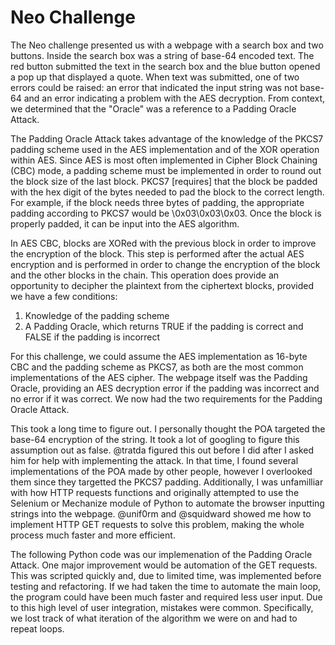 # Neo Challenge 
	
The Neo challenge presented us with a webpage with a search box and two buttons. Inside the search box was a string of base-64 encoded 
text. The red button submitted the text in the search box and the blue button opened a pop up that displayed a quote. When text was 
submitted, one of two errors could be raised: an error that indicated the input string was not base-64 and an error indicating a problem
with the AES decryption. From context, we determined that the "Oracle" was a reference to a Padding Oracle Attack. 

The Padding Oracle Attack takes advantage of the knowledge of the PKCS7 padding scheme used in the AES implementation and of the XOR 
operation within AES. Since AES is most often implemented in Cipher Block Chaining (CBC) mode, a padding scheme must be implemented in 
order to round out the block size of the last block. PKCS7 [requires] that the block be padded with the hex digit of the bytes needed to
pad the block to the correct length. For example, if the block needs three bytes of padding, the appropriate padding according to PKCS7 
would be \0x03\0x03\0x03. Once the block is properly padded, it can be input into the AES algorithm. 

In AES CBC, blocks are XORed with the previous block in order to improve the encryption of the block. This step is performed after the 
actual AES encryption and is performed in order to change the encryption of the block and the other blocks in the chain. This operation 
does provide an opportunity to decipher the plaintext from the ciphertext blocks, provided we have a few conditions:

1. Knowledge of the padding scheme
2. A Padding Oracle, which returns TRUE if the padding is correct and FALSE if the padding is incorrect

For this challenge, we could assume the AES implementation as 16-byte CBC and the padding scheme as PKCS7, as both are the most common 
implementations of the AES cipher. The webpage itself was the Padding Oracle, providing an AES decryption error if the padding was 
incorrect and no error if it was correct. We now had the two requirements for the Padding Oracle Attack. 

This took a long time to figure out. I personally thought the POA targeted the base-64 encryption of the string. It took a lot of 
googling to figure this assumption out as false. @tratda figured this out before I did after I asked him for help with implementing the 
attack. In that time, I found several implementations of the POA made by other people, however I overlooked them since they targetted 
the PKCS7 padding. Additionally, I was unfamilliar with how HTTP requests functions and originally attempted to use the Selenium or 
Mechanize module of Python to automate the browser inputting strings into the webpage. @unif0rm and @squidward showed me how to 
implement HTTP GET requests to solve this problem, making the whole process much faster and more efficient.

The following Python code was our implemenation of the Padding Oracle Attack. One major improvement would be automation of the GET 
requests. This was scripted quickly and, due to limited time, was implemented before testing and refactoring. If we had taken the 
time to automate the main loop, the program could have been much faster and required less user input. Due to this high level of user 
integration, mistakes were common. Specifically, we lost track of what iteration of the algorithm we were on and had to repeat loops.
